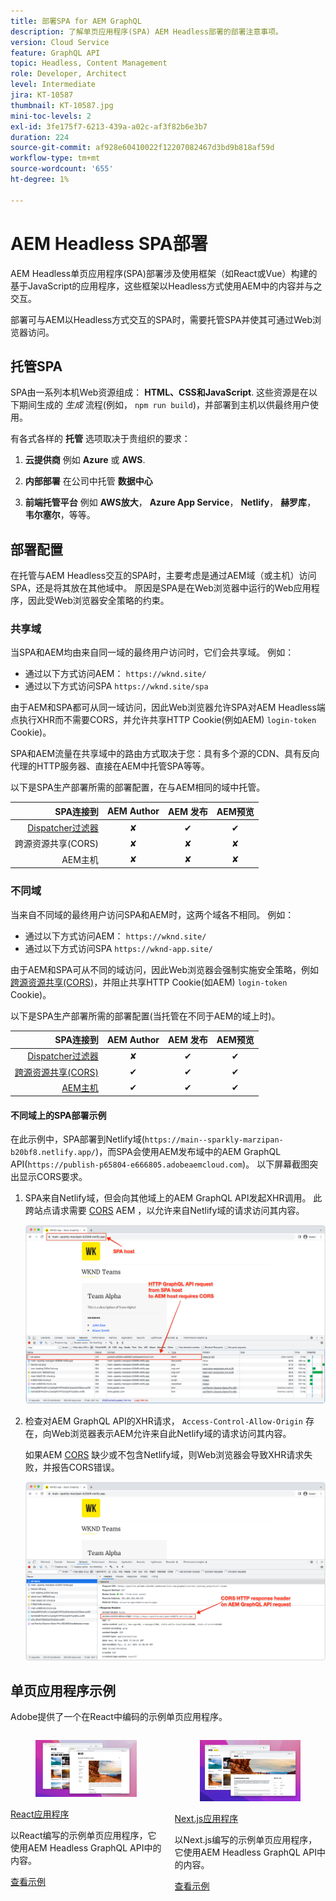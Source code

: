 ```yaml
---
title: 部署SPA for AEM GraphQL
description: 了解单页应用程序(SPA) AEM Headless部署的部署注意事项。
version: Cloud Service
feature: GraphQL API
topic: Headless, Content Management
role: Developer, Architect
level: Intermediate
jira: KT-10587
thumbnail: KT-10587.jpg
mini-toc-levels: 2
exl-id: 3fe175f7-6213-439a-a02c-af3f82b6e3b7
duration: 224
source-git-commit: af928e60410022f12207082467d3bd9b818af59d
workflow-type: tm+mt
source-wordcount: '655'
ht-degree: 1%

---
```


# AEM Headless SPA部署

AEM Headless单页应用程序(SPA)部署涉及使用框架（如React或Vue）构建的基于JavaScript的应用程序，这些框架以Headless方式使用AEM中的内容并与之交互。

部署可与AEM以Headless方式交互的SPA时，需要托管SPA并使其可通过Web浏览器访问。

## 托管SPA

SPA由一系列本机Web资源组成： **HTML、CSS和JavaScript**. 这些资源是在以下期间生成的 _生成_ 流程(例如， `npm run build`)，并部署到主机以供最终用户使用。

有各式各样的 **托管** 选项取决于贵组织的要求：

1. **云提供商** 例如 **Azure** 或 **AWS**.

2. **内部部署** 在公司中托管 **数据中心**

3. **前端托管平台** 例如 **AWS放大**， **Azure App Service**， **Netlify**， **赫罗库**， **韦尔塞尔**，等等。

## 部署配置

在托管与AEM Headless交互的SPA时，主要考虑是通过AEM域（或主机）访问SPA，还是将其放在其他域中。  原因是SPA是在Web浏览器中运行的Web应用程序，因此受Web浏览器安全策略的约束。

### 共享域

当SPA和AEM均由来自同一域的最终用户访问时，它们会共享域。 例如：

+ 通过以下方式访问AEM： `https://wknd.site/`
+ 通过以下方式访问SPA `https://wknd.site/spa`

由于AEM和SPA都可从同一域访问，因此Web浏览器允许SPA对AEM Headless端点执行XHR而不需要CORS，并允许共享HTTP Cookie(例如AEM) `login-token` Cookie)。

SPA和AEM流量在共享域中的路由方式取决于您：具有多个源的CDN、具有反向代理的HTTP服务器、直接在AEM中托管SPA等等。

以下是SPA生产部署所需的部署配置，在与AEM相同的域中托管。

| SPA连接到 | AEM Author | AEM 发布 | AEM预览 |
|---------------------------------------------------:|:----------:|:-----------:|:-----------:|
| [Dispatcher过滤器](./configurations/dispatcher-filters.md) | ✘ | ✔ | ✔ |
| 跨源资源共享(CORS) | ✘ | ✘ | ✘ |
| AEM主机 | ✘ | ✘ | ✘ |

### 不同域

当来自不同域的最终用户访问SPA和AEM时，这两个域各不相同。 例如：

+ 通过以下方式访问AEM： `https://wknd.site/`
+ 通过以下方式访问SPA `https://wknd-app.site/`

由于AEM和SPA可从不同的域访问，因此Web浏览器会强制实施安全策略，例如 [跨源资源共享(CORS)](./configurations/cors.md)，并阻止共享HTTP Cookie(如AEM) `login-token` Cookie)。

以下是SPA生产部署所需的部署配置(当托管在不同于AEM的域上时)。

| SPA连接到 | AEM Author | AEM 发布 | AEM预览 |
|---------------------------------------------------:|:----------:|:-----------:|:-----------:|
| [Dispatcher过滤器](./configurations/dispatcher-filters.md) | ✘ | ✔ | ✔ |
| [跨源资源共享(CORS)](./configurations/cors.md) | ✔ | ✔ | ✔ |
| [AEM主机](./configurations/aem-hosts.md) | ✔ | ✔ | ✔ |

#### 不同域上的SPA部署示例

在此示例中，SPA部署到Netlify域(`https://main--sparkly-marzipan-b20bf8.netlify.app/`)，而SPA会使用AEM发布域中的AEM GraphQL API(`https://publish-p65804-e666805.adobeaemcloud.com`)。 以下屏幕截图突出显示CORS要求。

1. SPA来自Netlify域，但会向其他域上的AEM GraphQL API发起XHR调用。 此跨站点请求需要 [CORS](./configurations/cors.md) AEM ，以允许来自Netlify域的请求访问其内容。

   ![从SPA和AEM主机提供的SPA请求 ](assets/spa/cors-requirement.png)

2. 检查对AEM GraphQL API的XHR请求， `Access-Control-Allow-Origin` 存在，向Web浏览器表示AEM允许来自此Netlify域的请求访问其内容。

   如果AEM [CORS](./configurations/cors.md) 缺少或不包含Netlify域，则Web浏览器会导致XHR请求失败，并报告CORS错误。

   ![CORS响应标头AEM GraphQL API](assets/spa/cors-response-headers.png)

## 单页应用程序示例

Adobe提供了一个在React中编码的示例单页应用程序。

<div class="columns is-multiline">
<!-- React app -->
<div class="column is-half-tablet is-half-desktop is-one-third-widescreen" aria-label="React app" tabindex="0">
   <div class="card">
       <div class="card-image">
           <figure class="image is-16by9">
               <a href="../example-apps/react-app.md" title="React应用程序" tabindex="-1">
                   <img class="is-bordered-r-small" src="../example-apps/assets/react-app/react-app-card.png" alt="React应用程序">
               </a>
           </figure>
       </div>
       <div class="card-content is-padded-small">
           <div class="content">
               <p class="headline is-size-6 has-text-weight-bold"><a href="../example-apps/react-app.md" title="React应用程序">React应用程序</a></p>
               <p class="is-size-6">以React编写的示例单页应用程序，它使用AEM Headless GraphQL API中的内容。</p>
               <a href="../example-apps/react-app.md" class="spectrum-Button spectrum-Button--outline spectrum-Button--primary spectrum-Button--sizeM">
                   <span class="spectrum-Button-label has-no-wrap has-text-weight-bold">查看示例</span>
               </a>
           </div>
       </div>
   </div>
</div>
<!-- Next.js app -->
<div class="column is-half-tablet is-half-desktop is-one-third-widescreen" aria-label="Next.js app" tabindex="0">
   <div class="card">
       <div class="card-image">
           <figure class="image is-16by9">
               <a href="../example-apps/next-js.md" title="Next.js应用程序" tabindex="-1">
                   <img class="is-bordered-r-small" src="../example-apps/assets/next-js/next-js-card.png" alt="Next.js应用程序">
               </a>
           </figure>
       </div>
       <div class="card-content is-padded-small">
           <div class="content">
               <p class="headline is-size-6 has-text-weight-bold"><a href="../example-apps/next-js.md" title="Next.js应用程序">Next.js应用程序</a></p>
               <p class="is-size-6">以Next.js编写的示例单页应用程序，它使用AEM Headless GraphQL API中的内容。</p>
               <a href="../example-apps/next-js.md" class="spectrum-Button spectrum-Button--outline spectrum-Button--primary spectrum-Button--sizeM">
                   <span class="spectrum-Button-label has-no-wrap has-text-weight-bold">查看示例</span>
               </a>
           </div>
       </div>
   </div>
</div>
</div>
